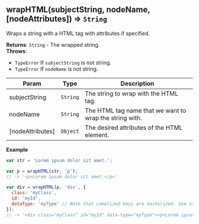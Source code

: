 <a name="wrapHTML"></a>

## wrapHTML(subjectString, nodeName, [nodeAttributes]) ⇒ <code>String</code>
Wraps a string with a HTML tag with attributes if specified.

**Returns**: <code>String</code> - The wrapped string.  
**Throws**:

- <code>TypeError</code> If `subjectString` is not string.
- <code>TypeError</code> If `nodeName` is not string.


| Param | Type | Description |
| --- | --- | --- |
| subjectString | <code>String</code> | The string to wrap with the HTML tag. |
| nodeName | <code>String</code> | The HTML tag name that we want to wrap the string with. |
| [nodeAttributes] | <code>Object</code> | The desired attributes of the HTML element. |

**Example**  
```js
var str = 'Lorem ipsum dolor sit amet.';

var p = wrapHTML(str, 'p');
// -> '<p>Lorem ipsum dolor sit amet.</p>'

var div = wrapHTML(p, 'div', {
  class: 'myClass',
  id: 'myId',
  dataType: 'myType' // Note that camelized keys are dasherized. Use string format to avoid this action.
});
// -> '<div class="myClass" id="myId" data-type="myType"><p>Lorem ipsum dolor sit amet.</p></div>'
```
